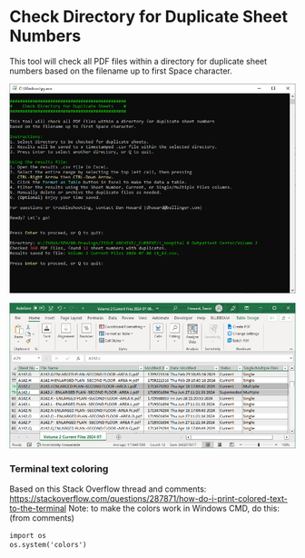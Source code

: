 # Check Directory for Duplicate Sheet Numbers

This tool will check all PDF files within a directory for duplicate sheet numbers
based on the filename up to first Space character. 

![Screenshot of tool in use in CMD window](images/window.png)

![Screenshot of resulting Excel file](images/excel_example.png)

### Terminal text coloring
Based on this Stack Overflow thread and comments: https://stackoverflow.com/questions/287871/how-do-i-print-colored-text-to-the-terminal
Note: to make the colors work in Windows CMD, do this: (from comments)

```
import os
os.system('colors')
```

